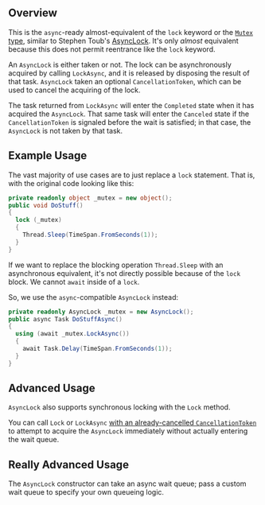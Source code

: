 ## Overview

This is the `async`-ready almost-equivalent of the `lock` keyword or the [`Mutex` type](https://docs.microsoft.com/en-us/dotnet/api/system.threading.mutex), similar to Stephen Toub's [AsyncLock](https://blogs.msdn.microsoft.com/pfxteam/2012/02/12/building-async-coordination-primitives-part-6-asynclock/). It's only _almost_ equivalent because this does not permit reentrance like the `lock` keyword.

An `AsyncLock` is either taken or not. The lock can be asynchronously acquired by calling `LockAsync`, and it is released by disposing the result of that task. `AsyncLock` taken an optional `CancellationToken`, which can be used to cancel the acquiring of the lock.

The task returned from `LockAsync` will enter the `Completed` state when it has acquired the `AsyncLock`. That same task will enter the `Canceled` state if the `CancellationToken` is signaled before the wait is satisfied; in that case, the `AsyncLock` is not taken by that task.

## Example Usage

The vast majority of use cases are to just replace a `lock` statement. That is, with the original code looking like this:

```C#
private readonly object _mutex = new object();
public void DoStuff()
{
  lock (_mutex)
  {
    Thread.Sleep(TimeSpan.FromSeconds(1));
  }
}
```

If we want to replace the blocking operation `Thread.Sleep` with an asynchronous equivalent, it's not directly possible because of the `lock` block. We cannot `await` inside of a `lock`.

So, we use the `async`-compatible `AsyncLock` instead:

```C#
private readonly AsyncLock _mutex = new AsyncLock();
public async Task DoStuffAsync()
{
  using (await _mutex.LockAsync())
  {
    await Task.Delay(TimeSpan.FromSeconds(1));
  }
}
```

## Advanced Usage

`AsyncLock` also supports synchronous locking with the `Lock` method.

You can call `Lock` or `LockAsync` [with an already-cancelled `CancellationToken`](Cancellation.md) to attempt to acquire the `AsyncLock` immediately without actually entering the wait queue.

## Really Advanced Usage

The `AsyncLock` constructor can take an async wait queue; pass a custom wait queue to specify your own queueing logic.
